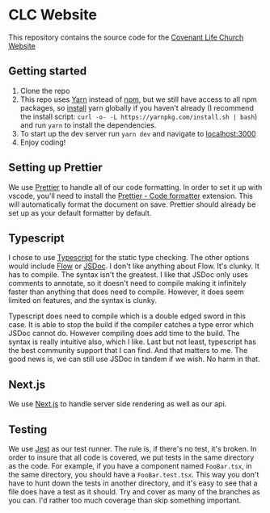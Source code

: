 # CLC Website

This repository contains the source code for the [Covenant Life Church Website](https://www.covenant.life)

## Getting started

1. Clone the repo
2. This repo uses [Yarn](https://yarnpkg.com/) instead of [npm](https://www.npmjs.com/), but we still have access to all npm packages, so [install](https://classic.yarnpkg.com/en/docs/install#mac-stable) yarn globally if you haven't already (I recommend the install script: `curl -o- -L https://yarnpkg.com/install.sh | bash`) and run `yarn` to install the dependencies.
3. To start up the dev server run `yarn dev` and navigate to [localhost:3000](http://localhost:3000)
4. Enjoy coding!

## Setting up Prettier

We use [Prettier](https://prettier.io/) to handle all of our code formatting. In order to set it up with vscode, you'll need to install the [Prettier - Code formatter](https://github.com/prettier/prettier-vscode) extension. This will automatically format the document on save. Prettier should already be set up as your default formatter by default.

## Typescript

I chose to use [Typescript](https://typescriptlang.org) for the static type checking. The other options would include [Flow](https://flow.org/) or [JSDoc](https://jsdoc.app/). I don't like anything about Flow. It's clunky. It has to compile. The syntax isn't the greatest. I like that JSDoc only uses comments to annotate, so it doesn't need to compile making it infinitely faster than anything that does need to compile. However, it does seem limited on features, and the syntax is clunky.

Typescript does need to compile which is a double edged sword in this case. It is able to stop the build if the compiler catches a type error which JSDoc cannot do. However compiling does add time to the build. The syntax is really intuitive also, which I like. Last but not least, typescript has the best community support that I can find. And that matters to me. The good news is, we can still use JSDoc in tandem if we wish. No harm in that.

## Next.js

We use [Next.js](https://nextjs.org/learn/basics/getting-started) to handle server side rendering as well as our api.

## Testing

We use [Jest](https://jestjs.io/) as our test runner. The rule is, if there's no test, it's broken. In order to insure that all code is covered, we put tests in the same directory as the code. For example, if you have a component named `FooBar.tsx`, in the same directory, you should have a `FooBar.test.tsx`. This way you don't have to hunt down the tests in another directory, and it's easy to see that a file does have a test as it should. Try and cover as many of the branches as you can. I'd rather too much coverage than skip something important.
